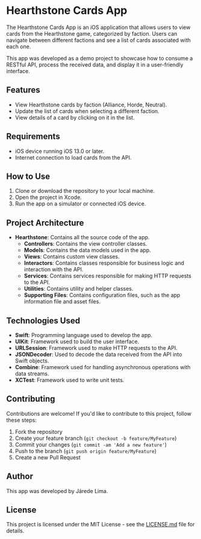 # Hearthstone Cards App

The Hearthstone Cards App is an iOS application that allows users to view cards from the Hearthstone game, categorized by faction. Users can navigate between different factions and see a list of cards associated with each one.

This app was developed as a demo project to showcase how to consume a RESTful API, process the received data, and display it in a user-friendly interface.

## Features

- View Hearthstone cards by faction (Alliance, Horde, Neutral).
- Update the list of cards when selecting a different faction.
- View details of a card by clicking on it in the list.

## Requirements

- iOS device running iOS 13.0 or later.
- Internet connection to load cards from the API.

## How to Use

1. Clone or download the repository to your local machine.
2. Open the project in Xcode.
3. Run the app on a simulator or connected iOS device.

## Project Architecture

- **Hearthstone**: Contains all the source code of the app.
  - **Controllers**: Contains the view controller classes.
  - **Models**: Contains the data models used in the app.
  - **Views**: Contains custom view classes.
  - **Interactors**: Contains classes responsible for business logic and interaction with the API.
  - **Services**: Contains services responsible for making HTTP requests to the API.
  - **Utilities**: Contains utility and helper classes.
  - **Supporting Files**: Contains configuration files, such as the app information file and asset files.

## Technologies Used

- **Swift**: Programming language used to develop the app.
- **UIKit**: Framework used to build the user interface.
- **URLSession**: Framework used to make HTTP requests to the API.
- **JSONDecoder**: Used to decode the data received from the API into Swift objects.
- **Combine**: Framework used for handling asynchronous operations with data streams.
- **XCTest**: Framework used to write unit tests.

## Contributing

Contributions are welcome! If you'd like to contribute to this project, follow these steps:

1. Fork the repository
2. Create your feature branch (`git checkout -b feature/MyFeature`)
3. Commit your changes (`git commit -am 'Add a new feature'`)
4. Push to the branch (`git push origin feature/MyFeature`)
5. Create a new Pull Request

## Author

This app was developed by Járede Lima.

## License

This project is licensed under the MIT License - see the [LICENSE.md](LICENSE.md) file for details.
